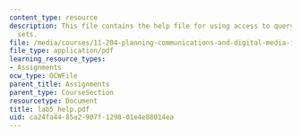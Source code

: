 ```yaml
---
content_type: resource
description: This file contains the help file for using access to query multiple data
  sets.
file: /media/courses/11-204-planning-communications-and-digital-media-fall-2004/ca24fa4485a2907f129801e4e88014ea_lab5_help.pdf
file_type: application/pdf
learning_resource_types:
- Assignments
ocw_type: OCWFile
parent_title: Assignments
parent_type: CourseSection
resourcetype: Document
title: lab5_help.pdf
uid: ca24fa44-85a2-907f-1298-01e4e88014ea
---
```

